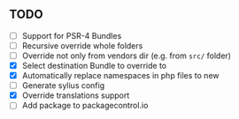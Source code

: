 TODO
----

- [ ] Support for PSR-4 Bundles
- [ ] Recursive override whole folders
- [ ] Override not only from vendors dir (e.g. from `src/` folder)
- [x] Select destination Bundle to override to
- [x] Automatically replace namespaces in php files to new
- [ ] Generate sylius config
- [x] Override translations support
- [ ] Add package to packagecontrol.io
